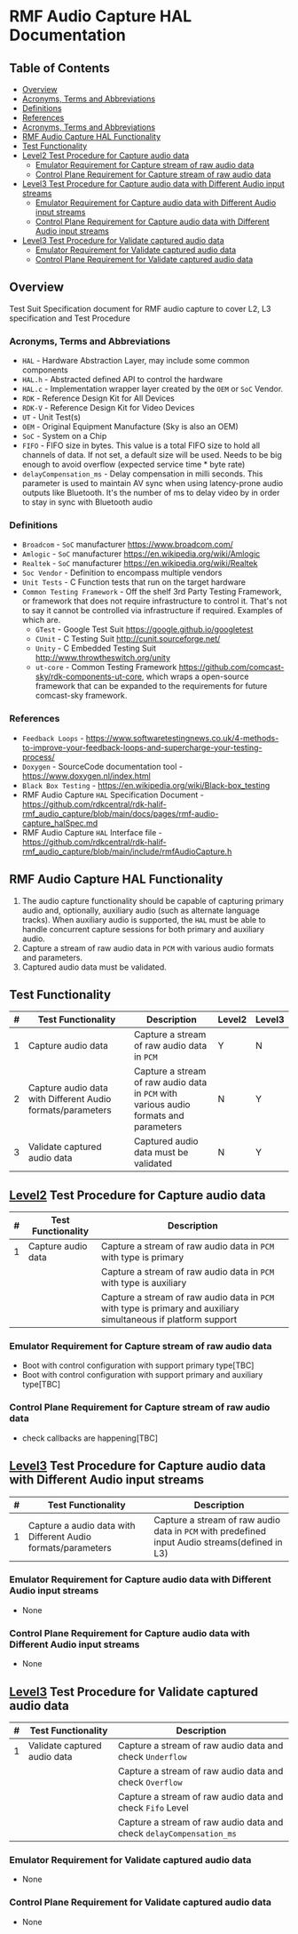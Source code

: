 # RMF Audio Capture HAL Documentation

## Table of Contents

- [Overview](#overview)
- [Acronyms, Terms and Abbreviations](#acronyms-terms-and-abbreviations)
- [Definitions](#definitions)
- [References](#references)
- [Acronyms, Terms and Abbreviations](#acronyms-terms-and-abbreviations)
- [RMF Audio Capture HAL Functionality](#rmf-audio-capture-hal-functionality)
- [Test Functionality](#test-functionality)
- [Level2 Test Procedure for Capture audio data](#level2-test-procedure-for-capture-audio-data)
  - [Emulator Requirement for Capture stream of raw audio data](#emulator-requirement-for-capture-stream-of-raw-audio-data)
  - [Control Plane Requirement for Capture stream of raw audio data](#control-plane-requirement-for-capture-stream-of-raw-audio-data)
- [Level3 Test Procedure for Capture audio data with Different Audio input streams](#level3-test-procedure-for-capture-audio-data-with-different-audio-input-streams)
  - [Emulator Requirement for Capture audio data with Different Audio input streams](#emulator-requirement-for-capture-audio-data-with-different-audio-input-streams)
  - [Control Plane Requirement for Capture audio data with Different Audio input streams](#control-plane-requirement-for-capture-audio-data-with-different-audio-input-streams)
- [Level3 Test Procedure for Validate captured audio data](#level3-test-procedure-for-validate-captured-audio-data)
  - [Emulator Requirement for Validate captured audio data](#emulator-requirement-for-validate-captured-audio-data)
  - [Control Plane Requirement for Validate captured audio data](#control-plane-requirement-for-validate-captured-audio-data)

## Overview

Test Suit Specification document for RMF audio capture to cover L2, L3 specification and Test Procedure

### Acronyms, Terms and Abbreviations

- `HAL` \- Hardware Abstraction Layer, may include some common components
- `HAL.h`  \- Abstracted defined API to control the hardware
- `HAL.c`  \- Implementation wrapper layer created by the `OEM` or `SoC` Vendor.
- `RDK`  \- Reference Design Kit for All Devices
- `RDK-V`  \- Reference Design Kit for Video Devices
- `UT`  \- Unit Test(s)
- `OEM`  \- Original Equipment Manufacture (Sky is also an OEM)
- `SoC`  \- System on a Chip
- `FIFO` \- FIFO size in bytes.  This value is a total FIFO size to hold all channels of data. If not set, a default size will be used.  Needs to be big enough to avoid overflow (expected service time * byte rate)
- `delayCompensation_ms` \- Delay compensation in milli seconds. This parameter is used to maintain AV sync when using latency-prone audio outputs like Bluetooth. It's the number of ms to delay video by in order to stay in sync with Bluetooth audio

### Definitions

- `Broadcom` \- `SoC` manufacturer <https://www.broadcom.com/>
- `Amlogic` \- `SoC` manufacturer <https://en.wikipedia.org/wiki/Amlogic>
- `Realtek` \- `SoC` manufacturer <https://en.wikipedia.org/wiki/Realtek>
- `Soc Vendor` \- Definition to encompass multiple vendors
- `Unit Tests` \- C Function tests that run on the target hardware
- `Common Testing Framework` \- Off the shelf 3rd Party Testing Framework, or framework that does not require infrastructure to control it. That's not to say it cannot be controlled via infrastructure if required. Examples of which are.
  - `GTest` \- Google Test Suit <https://google.github.io/googletest>
  - `CUnit` \- C Testing Suit <http://cunit.sourceforge.net/>
  - `Unity` \- C Embedded Testing Suit <http://www.throwtheswitch.org/unity>
  - `ut-core` \- Common Testing Framework <https://github.com/comcast-sky/rdk-components-ut-core>, which wraps a open-source framework that can be expanded to the requirements for future comcast-sky framework.

### References

- `Feedback Loops` \- <https://www.softwaretestingnews.co.uk/4-methods-to-improve-your-feedback-loops-and-supercharge-your-testing-process/>
- `Doxygen` \- SourceCode documentation tool - <https://www.doxygen.nl/index.html>
- `Black Box Testing` \- <https://en.wikipedia.org/wiki/Black-box_testing>
- RMF Audio Capture `HAL` Specification Document \- <https://github.com/rdkcentral/rdk-halif-rmf_audio_capture/blob/main/docs/pages/rmf-audio-capture_halSpec.md>
- RMF Audio Capture `HAL` Interface file \- <https://github.com/rdkcentral/rdk-halif-rmf_audio_capture/blob/main/include/rmfAudioCapture.h>

## RMF Audio Capture HAL Functionality

1. The audio capture functionality should be capable of capturing primary audio and, optionally, auxiliary audio (such as alternate language tracks). When auxiliary audio is supported, the `HAL` must be able to handle concurrent capture sessions for both primary and auxiliary audio.
2. Capture a stream of raw audio data in `PCM` with various audio formats and parameters.
3. Captured audio data must be validated.

## Test Functionality

|#|Test Functionality|Description|Level2|Level3|
|-|------------------|-----------|------|------|
|1 |Capture audio data |Capture a stream of raw audio data in `PCM` |Y|N|
|2 |Capture audio data with Different Audio formats/parameters |Capture a stream of raw audio data in `PCM` with various audio formats and parameters |N|Y|
|3 |Validate captured audio data |Captured audio data must be validated|N|Y|
  
## [Level2](https://github.com/rdkcentral/rdk-halif-test-rmf_audio_capture/blob/feature/issues3_Test_Suit_Specification/docs/pages/rmf-audio-capture_L2_Test_Procedure.md) Test Procedure for Capture audio data

|#|Test Functionality|Description|
|-|------------------|-----------|
|1|Capture audio data | Capture a stream of raw audio data in `PCM` with type is primary |
| | |Capture a stream of raw audio data in `PCM` with type is auxiliary|
| | |Capture a stream of raw audio data in `PCM` with type is primary and auxiliary simultaneous if platform support|

### Emulator Requirement for Capture stream of raw audio data

- Boot with control configuration with support primary type[TBC]
- Boot with control configuration with support primary and auxiliary type[TBC]

### Control Plane Requirement for Capture stream of raw audio data

- check callbacks are happening[TBC]

## [Level3](https://github.com/rdkcentral/rdk-halif-test-rmf_audio_capture/blob/feature/issues3_Test_Suit_Specification/docs/pages/rmf-audio-capture_L3_Test_Procedure.md) Test Procedure for Capture audio data with Different Audio input streams

|#|Test Functionality|Description|
|---|------------------|-----------|
|1  |  Capture a audio data with Different Audio formats/parameters | Capture a stream of raw audio data in `PCM` with predefined input Audio streams(defined in L3)|

### Emulator Requirement for Capture audio data with Different Audio input streams

- None

### Control Plane Requirement for Capture audio data with Different Audio input streams

- None

## [Level3](https://github.com/rdkcentral/rdk-halif-test-rmf_audio_capture/blob/feature/issues3_Test_Suit_Specification/docs/pages/rmf-audio-capture_L3_Test_Procedure.md) Test Procedure for Validate captured audio data

|#|Test Functionality|Description|
|--|-----------------|-----------|
|1| Validate captured audio data | Capture a stream of raw audio data and check `Underflow` |
| | | Capture a stream of raw audio data and check `Overflow` |
| | | Capture a stream of raw audio data and check `Fifo` Level |
| | | Capture a stream of raw audio data and check `delayCompensation_ms` |

### Emulator Requirement for Validate captured audio data

- None

### Control Plane Requirement for Validate captured audio data

- None
